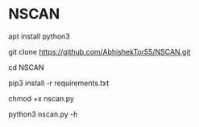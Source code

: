 # NSCAN 
apt install python3

git clone https://github.com/AbhishekTor55/NSCAN.git

cd NSCAN

pip3 install -r requirements.txt

chmod +x nscan.py

python3 nscan.py -h
